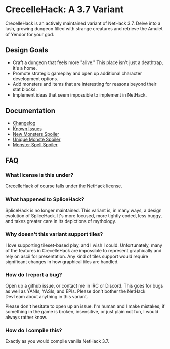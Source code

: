 # CrecelleHack: A 3.7 Variant

CrecelleHack is an actively maintained variant of NetHack 3.7. Delve into
a lush, growing dungeon filled with strange creatures and retrieve the
Amulet of Yendor for your god.

## Design Goals

- Craft a dungeon that feels more "alive." This place isn't just a deathtrap,
  it's a home.
- Promote strategic gameplay and open up additional character development
  options.
- Add monsters and items that are interesting for reasons beyond their stat
  blocks.
- Implement ideas that seem impossible to implement in NetHack.

## Documentation

- [Changelog](doc/variantfixes.md)
- [Known Issues](doc/variantknownissues.md)
- [New Monsters Spoiler](doc/variantmonsters.md)
- [Unique Monste Spoiler](doc/variantuniques.md)
- [Monster Spell Spoiler](doc/variantspells.md)

## FAQ

### What license is this under?

CrecelleHack of course falls under the NetHack license.

### What happened to SpliceHack?

SpliceHack is no longer maintained. This variant is, in many ways, a design
evolution of SpliceHack. It's more focused, more tightly coded, less buggy,
and takes greater care in its depictions of mythology.

### Why doesn't this variant support tiles?

I love supporting tileset-based play, and I wish I could. Unfortunately, many
of the features in CrecelleHack are impossible to represent graphically and
rely on ascii for presentation. Any kind of tiles support would require
significant changes in how graphical tiles are handled.

### How do I report a bug?

Open up a github issue, or contact me in IRC or Discord. This goes for bugs
as well as YANIs, YASIs, and EPIs. Please don't bother the NetHack DevTeam
about anything in this variant.

Please don't hesitate to open up an issue. I'm human and I make mistakes; 
if something in the game is broken, insensitive, or just plain not fun, I would
always rather know.

### How do I compile this?

Exactly as you would compile vanilla NetHack 3.7.